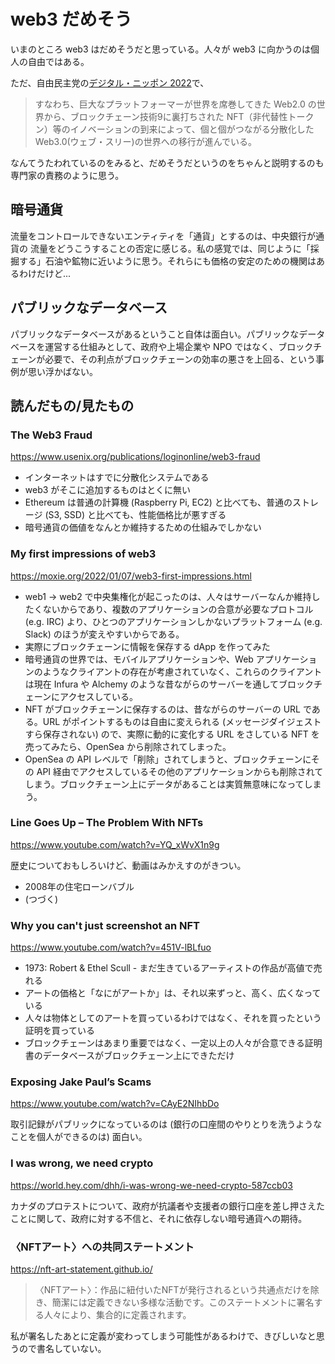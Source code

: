 # web3 だめそう

いまのところ web3 はだめそうだと思っている。人々が web3 に向かうのは個人の自由ではある。

ただ、自由民主党の[デジタル・ニッポン 2022](https://www.taira-m.jp/%E3%83%87%E3%82%B8%E3%82%BF%E3%83%AB%E3%83%8B%E3%83%83%E3%83%9D%E3%83%B32022_%E3%83%87%E3%82%B8%E3%82%BF%E3%83%AB%E3%81%AB%E3%82%88%E3%82%8B%E6%96%B0%E3%81%97%E3%81%84%E8%B3%87%E6%9C%AC%E4%B8%BB%E7%BE%A9%E3%81%B8%E3%81%AE%E6%8C%91%E6%88%A6_.pdf)で、

> すなわち、巨大なプラットフォーマーが世界を席巻してきた Web2.0 の世界から、ブロックチェーン技術9に裏打ちされた NFT（非代替性トークン）等のイノベーションの到来によって、個と個がつながる分散化した Web3.0(ウェブ・スリー)の世界への移行が進んでいる。

なんてうたわれているのをみると、だめそうだというのをちゃんと説明するのも専門家の責務のように思う。

## 暗号通貨

流量をコントロールできないエンティティを「通貨」とするのは、中央銀行が通貨の
流量をどうこうすることの否定に感じる。私の感覚では、同じように「採掘する」石油や鉱物に近いように思う。それらにも価格の安定のための機関はあるわけだけど...

## パブリックなデータベース

パブリックなデータベースがあるということ自体は面白い。パブリックなデータベースを運営する仕組みとして、政府や上場企業や NPO ではなく、ブロックチェーンが必要で、その利点がブロックチェーンの効率の悪さを上回る、という事例が思い浮かばない。

## 読んだもの/見たもの

### The Web3 Fraud

<https://www.usenix.org/publications/loginonline/web3-fraud>

- インターネットはすでに分散化システムである
- web3 がそこに追加するものはとくに無い
- Ethereum は普通の計算機 (Raspberry Pi, EC2) と比べても、普通のストレージ (S3, SSD) と比べても、性能価格比が悪すぎる
- 暗号通貨の価値をなんとか維持するための仕組みでしかない

### My first impressions of web3

<https://moxie.org/2022/01/07/web3-first-impressions.html>

- web1 -> web2 で中央集権化が起こったのは、人々はサーバーなんか維持したくないからであり、複数のアプリケーションの合意が必要なプロトコル (e.g. IRC) より、ひとつのアプリケーションしかないプラットフォーム (e.g. Slack) のほうが変えやすいからである。
- 実際にブロックチェーンに情報を保存する dApp を作ってみた
- 暗号通貨の世界では、モバイルアプリケーションや、Web アプリケーションのようなクライアントの存在が考慮されていなく、これらのクライアントは現在 Infura や Alchemy のような昔ながらのサーバーを通してブロックチェーンにアクセスしている。
- NFT がブロックチェーンに保存するのは、昔ながらのサーバーの URL である。URL がポイントするものは自由に変えられる (メッセージダイジェストすら保存されない) ので、実際に動的に変化する URL をさしている NFT を売ってみたら、OpenSea から削除されてしまった。
- OpenSea の API レベルで「削除」されてしまうと、ブロックチェーンにその API 経由でアクセスしているその他のアプリケーションからも削除されてしまう。ブロックチェーン上にデータがあることは実質無意味になってしまう。

### Line Goes Up – The Problem With NFTs

<https://www.youtube.com/watch?v=YQ_xWvX1n9g>

歴史についておもしろいけど、動画はみかえすのがきつい。

- 2008年の住宅ローンバブル
- (つづく)

### Why you can't just screenshot an NFT

<https://www.youtube.com/watch?v=451V-lBLfuo>

- 1973: Robert & Ethel Scull - まだ生きているアーティストの作品が高値で売れる
- アートの価格と「なにがアートか」は、それ以来ずっと、高く、広くなっている
- 人々は物体としてのアートを買っているわけではなく、それを買ったという証明を買っている
- ブロックチェーンはあまり重要ではなく、一定以上の人々が合意できる証明書のデータベースがブロックチェーン上にできただけ

### Exposing Jake Paul’s Scams

<https://www.youtube.com/watch?v=CAyE2NIhbDo>

取引記録がパブリックになっているのは (銀行の口座間のやりとりを洗うようなことを個人ができるのは) 面白い。

### I was wrong, we need crypto

<https://world.hey.com/dhh/i-was-wrong-we-need-crypto-587ccb03>

カナダのプロテストについて、政府が抗議者や支援者の銀行口座を差し押さえたことに関して、政府に対する不信と、それに依存しない暗号通貨への期待。

### 〈NFTアート〉への共同ステートメント

<https://nft-art-statement.github.io/>

> 〈NFTアート〉：作品に紐付いたNFTが発行されるという共通点だけを除き、簡潔には定義できない多様な活動です。このステートメントに署名する人々により、集合的に定義されます。

私が署名したあとに定義が変わってしまう可能性があるわけで、きびしいなと思うので書名していない。
